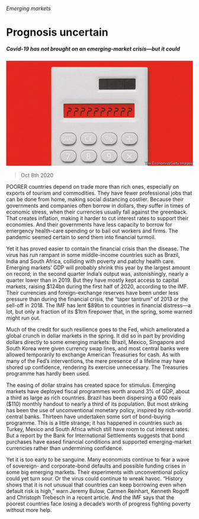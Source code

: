 ###### Emerging markets

# Prognosis uncertain 

##### Covid-19 has not brought on an emerging-market crisis—but it could 

![image](images/20201010_SRD005_1.jpg) 

> Oct 8th 2020 


POORER countries depend on trade more than rich ones, especially on exports of tourism and commodities. They have fewer professional jobs that can be done from home, making social distancing costlier. Because their governments and companies often borrow in dollars, they suffer in times of economic stress, when their currencies usually fall against the greenback. That creates inflation, making it harder to cut interest rates to support their economies. And their governments have less capacity to borrow for emergency health-care spending or to bail out workers and firms. The pandemic seemed certain to send them into financial turmoil.


Yet it has proved easier to contain the financial crisis than the disease. The virus has run rampant in some middle-income countries such as Brazil, India and South Africa, colliding with poverty and patchy health care. Emerging markets’ GDP will probably shrink this year by the largest amount on record; in the second quarter India’s output was, astonishingly, nearly a quarter lower than in 2019. But they have mostly kept access to capital markets, raising $124bn during the first half of 2020, according to the IMF. Their currencies and foreign-exchange reserves have been under less pressure than during the financial crisis, the “taper tantrum” of 2013 or the sell-off in 2018. The IMF has lent $89bn to countries in financial distress—a lot, but only a fraction of its $1trn firepower that, in the spring, some warned might run out.



Much of the credit for such resilience goes to the Fed, which ameliorated a global crunch in dollar markets in the spring. It did so in part by providing dollars directly to some emerging markets: Brazil, Mexico, Singapore and South Korea were given currency swap lines, and most central banks were allowed temporarily to exchange American Treasuries for cash. As with many of the Fed’s interventions, the mere presence of a lifeline may have shored up confidence, rendering its exercise unnecessary. The Treasuries programme has hardly been used.


The easing of dollar strains has created space for stimulus. Emerging markets have deployed fiscal programmes worth around 3% of GDP, about a third as large as rich countries. Brazil has been dispersing a 600 reais ($110) monthly handout to nearly a third of its population. But most striking has been the use of unconventional monetary policy, inspired by rich-world central banks. Thirteen have undertaken some sort of bond-buying programme. This is a little strange; it has happened in countries such as Turkey, Mexico and South Africa which still have room to cut interest rates. But a report by the Bank for International Settlements suggests that bond purchases have eased financial conditions and supported emerging-market currencies rather than undermining confidence.


Yet it is too early to be sanguine. Many economists continue to fear a wave of sovereign- and corporate-bond defaults and possible funding crises in some big emerging markets. Their experiments with unconventional policy could yet turn sour. Or the virus could continue to wreak havoc. “History shows that it is not unusual that countries can keep borrowing even when default risk is high,” warn Jeremy Bulow, Carmen Reinhart, Kenneth Rogoff and Christoph Trebesch in a recent article. And the IMF says that the poorest countries face losing a decade’s worth of progress fighting poverty without more help.

